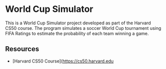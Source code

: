# World Cup Simulator

This is a World Cup Simulator project developed as part of the Harvard CS50 course. The program simulates a soccer World Cup tournament using FIFA Ratings to estimate the probability of each team winning a game.

## Resources

- [Harvard CS50 Course](https://cs50.harvard.edu
